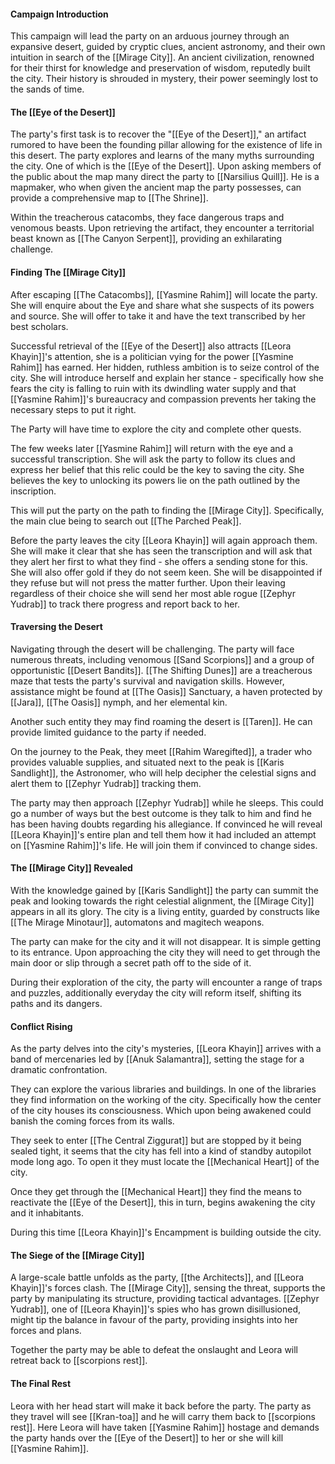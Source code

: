 #### **Campaign Introduction**

This campaign will lead the party on an arduous journey through an expansive desert, guided by cryptic clues, ancient astronomy, and their own intuition in search of the [[Mirage City]]. An ancient civilization, renowned for their thirst for knowledge and preservation of wisdom, reputedly built the city. Their history is shrouded in mystery, their power seemingly lost to the sands of time.

#### **The [[Eye of the Desert]]**

The party's first task is to recover the "[[Eye of the Desert]]," an artifact rumored to have been the founding pillar allowing for the existence of life in this desert. The party explores and learns of the many myths surrounding the city. One of which is the [[Eye of the Desert]]. Upon asking members of the public about the map many direct the party to [[Narsilius Quill]]. He is a mapmaker, who when given the ancient map the party possesses, can provide a comprehensive map to [[The Shrine]]. 

Within the treacherous catacombs, they face dangerous traps and venomous beasts. Upon retrieving the artifact, they encounter a territorial beast known as [[The Canyon Serpent]], providing an exhilarating challenge.

#### **Finding The [[Mirage City]]**

After escaping [[The Catacombs]], [[Yasmine Rahim]] will locate the party. She will enquire about the Eye and share what she suspects of its powers and source. She will offer to take it and have the text transcribed by her best scholars.

Successful retrieval of the [[Eye of the Desert]] also attracts [[Leora Khayin]]'s attention, she is a politician vying for the power [[Yasmine Rahim]] has earned. Her hidden, ruthless ambition is to seize control of the city. She will introduce herself and explain her stance - specifically how she fears the city is falling to ruin with its dwindling water supply and that [[Yasmine Rahim]]'s bureaucracy and compassion prevents her taking the necessary steps to put it right.

The Party will have time to explore the city and complete other quests.

The few weeks later [[Yasmine Rahim]] will return with the eye and a successful transcription. She will ask the party to follow its clues and express her belief that this relic could be the key to saving the city. She believes the key to unlocking its powers lie on the path outlined by the inscription.

This will put the party on the path to finding the [[Mirage City]]. Specifically, the main clue being to search out [[The Parched Peak]]. 

Before the party leaves the city [[Leora Khayin]] will again approach them. She will make it clear that she has seen the transcription and will ask that they alert her first to what they find - she offers a sending stone for this. She will also offer gold if they do not seem keen. She will be disappointed if they refuse but will not press the matter further. Upon their leaving regardless of their choice she will send her most able rogue [[Zephyr Yudrab]] to track there progress and report back to her.

#### **Traversing the Desert**

Navigating through the desert will be challenging. The party will face numerous threats, including venomous [[Sand Scorpions]] and a group of opportunistic [[Desert Bandits]]. [[The Shifting Dunes]] are a treacherous maze that tests the party's survival and navigation skills. However, assistance might be found at [[The Oasis]] Sanctuary, a haven protected by [[Jara]], [[The Oasis]] nymph, and her elemental kin.

Another such entity they may find roaming the desert is [[Taren]]. He can provide limited guidance to the party if needed.

On the journey to the Peak, they meet [[Rahim Waregifted]], a trader who provides valuable supplies, and situated next to the peak is [[Karis Sandlight]], the Astronomer, who will help decipher the celestial signs and alert them to [[Zephyr Yudrab]] tracking them. 

The party may then approach [[Zephyr Yudrab]] while he sleeps. This could go a number of ways but the best outcome is they talk to him and find he has been having doubts regarding his allegiance. If convinced he will reveal [[Leora Khayin]]'s entire plan and tell them how it had included an attempt on [[Yasmine Rahim]]'s life. He will join them if convinced to change sides.

#### **The [[Mirage City]] Revealed**

With the knowledge gained by [[Karis Sandlight]] the party can summit the peak and looking towards the right celestial alignment, the [[Mirage City]] appears in all its glory. The city is a living entity, guarded by constructs like [[The Mirage Minotaur]], automatons and magitech weapons.

The party can make for the city and it will not disappear. It is simple getting to its entrance. Upon approaching the city they will need to get through the main door or slip through a secret path off to the side of it.

During their exploration of the city, the party will encounter a range of traps and puzzles, additionally everyday the city will reform itself, shifting its paths and its dangers.

#### **Conflict Rising**

As the party delves into the city's mysteries, [[Leora Khayin]] arrives with a band of mercenaries led by [[Anuk Salamantra]], setting the stage for a dramatic confrontation.

They can explore the various libraries and buildings. In one of the libraries they find information on the working of the city. Specifically how the center of the city houses its consciousness. Which upon being awakened could banish the coming forces from its walls.

They seek to enter [[The Central Ziggurat]] but are stopped by it being sealed tight, it seems that the city has fell into a kind of standby autopilot mode long ago. To open it they must locate the [[Mechanical Heart]] of the city.

Once they get through the [[Mechanical Heart]] they find the means to reactivate the [[Eye of the Desert]], this in turn, begins awakening the city and it inhabitants. 

During this time [[Leora Khayin]]'s Encampment is building outside the city.

#### **The Siege of the [[Mirage City]]**

A large-scale battle unfolds as the party, [[the Architects]], and [[Leora Khayin]]'s forces clash. The [[Mirage City]], sensing the threat, supports the party by manipulating its structure, providing tactical advantages. [[Zephyr Yudrab]], one of [[Leora Khayin]]'s spies who has grown disillusioned, might tip the balance in favour of the party, providing insights into her forces and plans. 

Together the party may be able to defeat the onslaught and Leora will retreat back to [[scorpions rest]].

#### The Final Rest

Leora with her head start will make it back before the party. The party as they travel will see [[Kran-toa]] and he will carry them back to [[scorpions rest]]. Here Leora will have taken [[Yasmine Rahim]] hostage and demands the party hands over the [[Eye of the Desert]] to her or she will kill [[Yasmine Rahim]].





